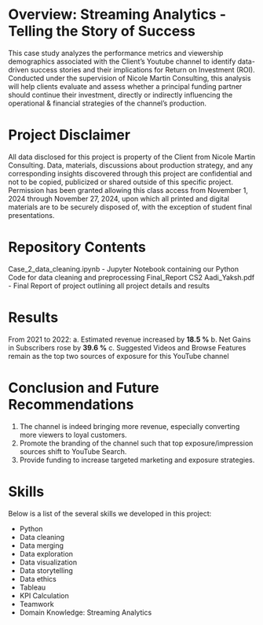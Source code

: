 # Overview: Streaming Analytics - Telling the Story of Success
This case study analyzes the performance metrics and viewership demographics associated with the Client’s Youtube channel to identify data-driven success stories and their implications for Return on Investment (ROI). Conducted under the supervision of Nicole Martin Consulting, this analysis will help clients evaluate and assess whether a principal funding partner should continue their investment, directly or indirectly influencing the operational & financial strategies of the channel’s production. 

# Project Disclaimer
All data disclosed for this project is property of the Client from Nicole Martin Consulting. Data, materials, discussions about production strategy, and any corresponding insights discovered through this project are confidential and not to be copied, publicized or shared outside of this specific project. Permission has been granted allowing this class access from November 1, 2024 through November 27, 2024, upon which all printed and digital materials are to be securely disposed of, with the exception of student final presentations.

# Repository Contents
Case_2_data_cleaning.ipynb - Jupyter Notebook containing our Python Code for data cleaning and preprocessing
Final_Report CS2 Aadi_Yaksh.pdf - Final Report of project outlining all project details and results

# Results
From 2021 to 2022:
a. Estimated revenue increased by **18.5 %**
b. Net Gains in Subscribers rose by **39.6 %**
c. Suggested Videos and Browse Features remain as the top two sources of exposure for this YouTube channel

# Conclusion and Future Recommendations
1. The channel is indeed bringing more revenue, especially converting more viewers to loyal customers.
2. Promote the branding of the channel such that top exposure/impression sources shift to YouTube Search.
4. Provide funding to increase targeted marketing and exposure strategies.

# Skills
Below is a list of the several skills we developed in this project:
- Python
- Data cleaning
- Data merging
- Data exploration
- Data visualization
- Data storytelling
- Data ethics
- Tableau
- KPI Calculation
- Teamwork
- Domain Knowledge: Streaming Analytics
